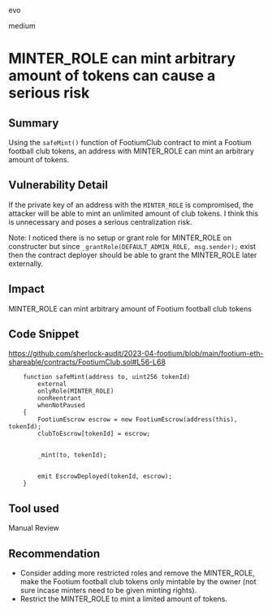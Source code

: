 evo

medium

# MINTER_ROLE can mint arbitrary amount of tokens can cause a serious risk

## Summary
Using the `safeMint()` function of FootiumClub contract to mint a Footium football club tokens, an address with MINTER_ROLE can mint an arbitrary amount of tokens.

## Vulnerability Detail
If the private key of an address with the `MINTER_ROLE` is compromised, the attacker will be able to mint an unlimited amount of club tokens.
I think this is unnecessary and poses a serious centralization risk.

Note: I noticed there is no setup or grant role for MINTER_ROLE on constructer but since   `_grantRole(DEFAULT_ADMIN_ROLE, msg.sender);` exist then the contract deployer should be able to grant the MINTER_ROLE later externally.


## Impact
MINTER_ROLE can mint arbitrary amount of Footium football club tokens

## Code Snippet
https://github.com/sherlock-audit/2023-04-footium/blob/main/footium-eth-shareable/contracts/FootiumClub.sol#L56-L68

```solidity
    function safeMint(address to, uint256 tokenId)
        external
        onlyRole(MINTER_ROLE)
        nonReentrant
        whenNotPaused
    {
        FootiumEscrow escrow = new FootiumEscrow(address(this), tokenId);
        clubToEscrow[tokenId] = escrow;


        _mint(to, tokenId);


        emit EscrowDeployed(tokenId, escrow);
    }
```


## Tool used
Manual Review

## Recommendation
- Consider adding more restricted roles and remove the MINTER_ROLE, make the Footium football club tokens only mintable by the owner (not sure incase minters need to be given minting rights).
- Restrict the MINTER_ROLE to mint a limited amount of tokens.